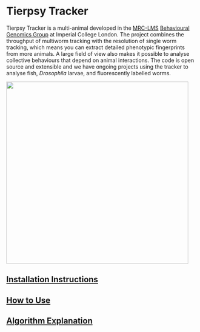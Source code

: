 # Tierpsy Tracker
Tierpsy Tracker is a multi-animal developed in the [MRC-LMS](http://lms.mrc.ac.uk/) [Behavioural Genomics Group](http://behave.csc.mrc.ac.uk/) at Imperial College London. The project combines the throughput of multiworm tracking with the resolution of single worm tracking, which means you can extract detailed phenotypic fingerprints from more animals.  A large field of view also makes it possible to analyse collective behaviours that depend on animal interactions.  The code is open source and extensible and we have ongoing projects using the tracker to analyse fish, *Drosophila* larvae, and fluorescently labelled worms.

<img src="https://cloud.githubusercontent.com/assets/8364368/26658216/8d5599b2-4660-11e7-911b-c390330a15ee.gif" width="480">

## [Installation Instructions](docs/INSTALLATION.md)
## [How to Use](docs/HOWTO.md)
## [Algorithm Explanation](docs/EXPLANATION.md)
